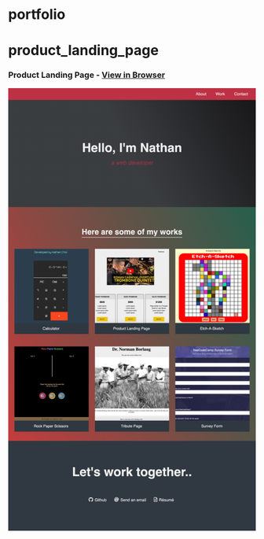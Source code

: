 # portfolio
 
# product_landing_page
 
### Product Landing Page - [View in Browser](https://sihoonathan.github.io/portfolio/)
![screenshot](screenshot.png)



